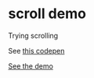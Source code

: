 # scroll demo
Trying scrolling

See [this codepen](https://codepen.io/giana/pen/BabdgjB)

[See the demo](https://nichoth.github.io/scroll-demo/)

